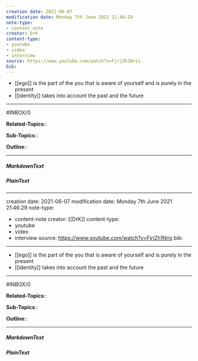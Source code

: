 ```yaml
---
creation date: 2021-06-07
modification date: Monday 7th June 2021 21:46:29
note-type: 
- content-note
creator: DrK
content-type:
- youtube
- video
- interview
source: https://www.youtube.com/watch?v=FjrjZh1Nris
bib:
---
```


- [[ego]] is the part of the you that is aware of yourself and is purely in the present
- [[identity]] takes into account the past and the future

---

#INBOX/0

**Related-Topics**:: 
	
**Sub-Topics**::
	
**Outline**::

--- 
##### MarkdownText

##### PlainText


---
creation date: 2021-06-07
modification date: Monday 7th June 2021 21:46:29
note-type: 
- content-note
creator: [[DrK]]
content-type:
- youtube
- video
- interview
source: https://www.youtube.com/watch?v=FjrjZh1Nris
bib:
---

- [[ego]] is the part of the you that is aware of yourself and is purely in the present
- [[identity]] takes into account the past and the future

---

#INBOX/0

**Related-Topics**:: 
	
**Sub-Topics**::
	
**Outline**::

--- 
##### MarkdownText

##### PlainText


